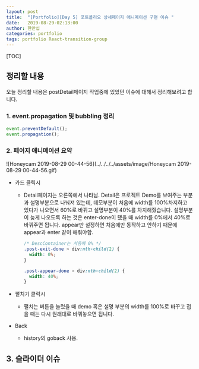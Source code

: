 ```yaml
---
layout: post
title:  "[Portfolio][Day 5] 포트폴리오 상세페이지 애니메이션 구현 이슈 "
date:   2019-08-29-02:13:00
author: 한만섭
categories: portfolio
tags: portfolio React-transition-group
---
```










[TOC]



















## 정리할 내용 

오늘 정리할 내용은 postDetail페이지 작업중에 있었던 이슈에 대해서 정리해보려고 합니다.  



### 1. event.propagation 및 bubbling 정리 

```js
event.preventDefault();
event.propagation();
```





### 2. 페이지 애니메이션 요약 

![Honeycam 2019-08-29 00-44-56](../../../../assets/image/Honeycam 2019-08-29 00-44-56.gif)

- 카드 클릭시 

  - Detail페이지는 오른쪽에서 나타남. Detail은 프로젝트 Demo를 보여주는 부분과 설명부분으로 나눠져 있는데, 데모부분이 처음에 width를 100%차지하고 있다가 나오면서 60%로 바뀌고 설명부분이 40%를 차지해줬습니다.  설명부분이 늦게 나오도록 하는 것은 enter-done이 됐을 때 width를 0%에서 40%로 바꿔주면 됩니다.  appear만 설정하면 처음에만 동작하고 안하기 때문에 appear과 enter 같이 해줘야함.  

    ```css
    /* DescContainer는 처음에 0% */
    .post-exit-done > div:nth-child(2) {
      width: 0%;
    }
    
    .post-appear-done > div:nth-child(2) {
      width: 40%;
    }
    ```

- 펼치기 클릭시 

  - 펼치는 버튼을 눌렀을 때 demo 혹은 설명 부분의 width를 100%로 바꾸고 접을 때는 다시 원래대로 바꿔놓으면 됩니다.  

- Back

  - history의 goback 사용.  

  

  

## 3. 슬라이더 이슈 

